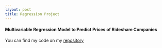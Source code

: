 ```yaml
---
layout: post
title: Regression Project
---
```

#### Multivariable Regression Model to Predict Prices of Rideshare Companies

You can find my code on my [repository](https://github.com/doubledinh/Regression_Project)